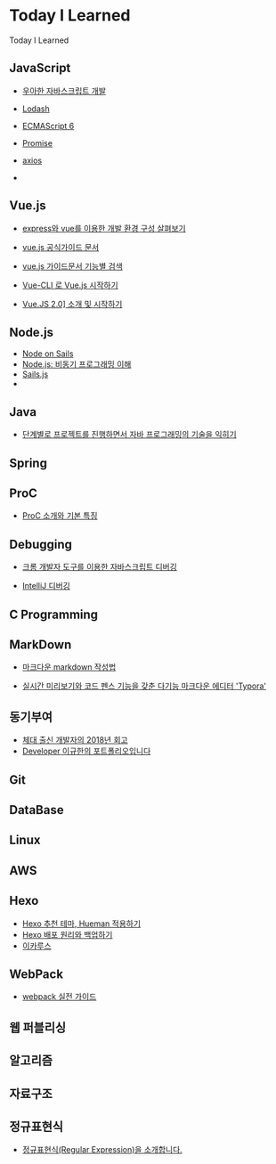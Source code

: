 # Today I Learned
Today I Learned

## JavaScript

- [우아한 자바스크립트 개발](https://speakerdeck.com/nigayo/uahan-jabaseukeuribteu-gaebal)

- [Lodash](https://lodash.com/)

- [ECMAScript 6](https://www.w3schools.com/js/js_es6.asp)

- [Promise](https://developer.mozilla.org/ko/docs/Web/JavaScript/Reference/Global_Objects/Promise)

- [axios](https://github.com/axios/axios)

- 

## Vue.js

- [express와 vue를 이용한 개발 환경 구성 살펴보기](http://vuejs.kr/2017/02/05/express-with-vue/)

- [vue.js 공식가이드 문서](https://kr.vuejs.org/v2/guide/index.html)

- [vue.js 가이드문서  기능별 검색](https://kr.vuejs.org/v2/guide/index.html)

- [Vue-CLI 로 Vue.js 시작하기](https://medium.com/witinweb/vue-cli-%EB%A1%9C-vue-js-%EC%8B%9C%EC%9E%91%ED%95%98%EA%B8%B0-browserify-webpack-22582202cd52)

- [Vue.JS 2.0\] 소개 및 시작하기](https://velopert.com/3007)

## Node.js

- [Node on Sails](http://mobicon.tistory.com/321)
- [Node.js: 비동기 프로그래밍 이해](http://www.nextree.co.kr/p7292/)
- [Sails.js](https://sailsjs.com/)
- 

## Java

- [단계별로 프로젝트를 진행하면서 자바 프로그래밍의 기술을 익히기](https://github.com/eomcs/eomcs-java-project)

## Spring
## ProC

- [ProC 소개와 기본 특징](https://12bme.tistory.com/247)

## Debugging

- [크롬 개발자 도구를 이용한 자바스크립트 디버깅](https://subicura.com/2018/02/14/javascript-debugging.html)

- [IntelliJ 디버깅](https://jojoldu.tistory.com/149)

## C Programming

## MarkDown

- [마크다운 markdown 작성법](https://gist.github.com/ihoneymon/652be052a0727ad59601)

- [실시간 미리보기와 코드 펜스 기능을 갖춘 다기능 마크다운 에디터 'Typora'](http://macnews.tistory.com/4799)

## 동기부여

- [체대 출신 개발자의 2018년 회고](https://ryan-han.com/post/2018/essay/memoirs2018/)
- [Developer 이규한의 포트폴리오입니다](https://weaklion.github.io/React-PortFolio/)

## Git

## DataBase

## Linux

## AWS

## Hexo

- [Hexo 추천 테마, Hueman 적용하기](https://futurecreator.github.io/2016/06/14/hexo-apply-hueman-theme/)
- [Hexo 배포 원리와 백업하기](https://futurecreator.github.io/2018/07/18/hexo-blog-backup/)
- [이카루스](https://blog.zhangruipeng.me/hexo-theme-icarus/)

## WebPack

- [webpack 실전 가이드](https://hyunseob.github.io/2016/04/03/webpack-practical-guide/)

## 웹 퍼블리싱

## 알고리즘

## 자료구조

## 정규표현식

- [정규표현식(Regular Expression)을 소개합니다.](http://www.nextree.co.kr/p4327/)

